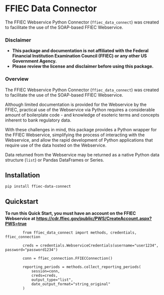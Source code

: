 # FFIEC Data Connector

The FFIEC Webservice Python Connector (`ffiec_data_connect`) was created to facilitate the use of the SOAP-based FFIEC Webservice.


### Disclaimer

-  __This package and documentation is not affiliated with the Federal Financial Institution Examination Council (FFIEC) or any other US Government Agency.__
-  __Please review the license and disclaimer before using this package.__

### Overview

The FFIEC Webservice Python Connector (`ffiec_data_connect`) was created to facilitate the use of the SOAP-based FFIEC Webservice.

Although limited documentation is provided for the Webservice by the FFIEC, practical use of the Webservice via Python requires a considerable amount of boilerplate code - and knowledge of esoteric terms and concepts inherent to bank regulatory data.

With these challenges in mind, this package provides a Python wrapper for the FFIEC Webservice, simplifying the process of interacting with the Webservice, and allow the rapid development of Python applications that require use of the data hosted on the Webservice.

Data returned from the Webservice may be returned as a native Python data structure (`list`) or Pandas DataFrames or Series.

## Installation

``pip install ffiec-data-connect``

## Quickstart

__To run this Quick Start, you must have an account on the FFIEC Webservice at https://cdr.ffiec.gov/public/PWS/CreateAccount.aspx?PWS=true__

```
        from ffiec_data_connect import methods, credentials, ffiec_connection
        
        creds = credentials.WebserviceCredentials(username="user1234", password="password1234")

        conn = ffiec_connection.FFIECConnection()

        reporting_periods = methods.collect_reporting_periods(
            session=conn,
            creds=creds,
            output_type="list",
            date_output_format="string_original"
        )
```